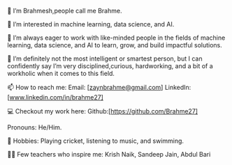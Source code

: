 👋 I’m Brahmesh,people call me Brahme.

👀 I’m interested in machine learning, data science, and AI.

🌱 I’m always eager to work with like-minded people in the fields of machine learning, data science, and AI to learn, grow, and build impactful solutions.

💞️ I’m definitely not the most intelligent or smartest person, but I can confidently say I’m very disciplined,curious, hardworking, and a bit of a workholic when it comes to this field.

📫 How to reach me:
Email: [zaynbrahme@gmail.com]
LinkedIn: [www.linkedin.com/in/brahme27]

💻 Checkout my work here: Github:[https://github.com/Brahme27]

Pronouns: He/Him.

🎯 Hobbies: Playing cricket, listening to music, and swimming.

👩‍🏫 Few teachers who inspire me: Krish Naik, Sandeep Jain, Abdul Bari
